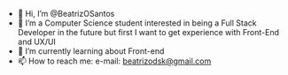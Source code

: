 - 👋 Hi, I’m @BeatrizOSantos
- 👀 I’m a Computer Science student interested in being a Full Stack Developer in the future but first I want to get experience with Front-End and UX/UI
- 🌱 I’m currently learning about Front-end
- 📫 How to reach me: 
        e-mail: beatrizodsk@gmail.com

<!---
BeatrizOSantos/BeatrizOSantos is a ✨ special ✨ repository because its `README.md` (this file) appears on your GitHub profile.
You can click the Preview link to take a look at your changes.
--->
